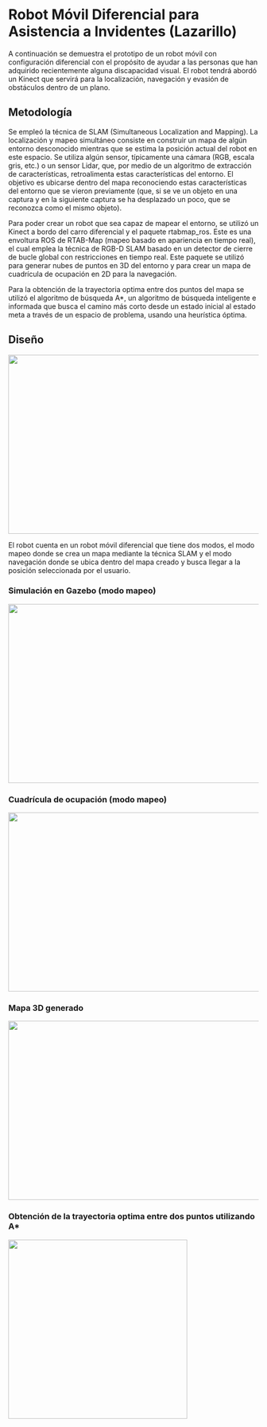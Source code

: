 # Robot Móvil Diferencial para Asistencia a Invidentes (Lazarillo)

A continuación se demuestra el prototipo de un robot móvil con configuración diferencial con el propósito de ayudar a las personas que han adquirido recientemente alguna discapacidad visual. El robot tendrá abordó un Kinect que servirá para la localización, navegación y evasión de obstáculos dentro de un plano.

## Metodología

Se empleó la técnica de SLAM (Simultaneous Localization and Mapping). La localización y mapeo simultáneo consiste en construir un mapa de algún entorno desconocido mientras que se estima la posición actual del robot en este espacio. Se utiliza algún sensor, típicamente una cámara (RGB, escala gris, etc.) o un sensor Lidar, que, por medio de un algoritmo de extracción de características, retroalimenta estas características del entorno. El objetivo es ubicarse dentro del mapa reconociendo estas características del entorno que se vieron previamente (que, si se ve un objeto en una captura y en la siguiente captura se ha desplazado un poco, que se reconozca como el mismo objeto).

Para poder crear un robot que sea capaz de mapear el entorno, se utilizó un Kinect a bordo del carro diferencial y el paquete rtabmap_ros. Este es una envoltura ROS de RTAB-Map (mapeo basado en apariencia en tiempo real), el cual emplea la técnica de RGB-D SLAM basado en un detector de cierre de bucle global con restricciones en tiempo real. Este paquete se utilizó para generar nubes de puntos en 3D del entorno y para crear un mapa de cuadrícula de ocupación en 2D para la navegación. 

Para la obtención de la trayectoria optima entre dos puntos del mapa se utilizó el algoritmo de búsqueda A*, un algoritmo de búsqueda inteligente e informada que busca el camino más corto desde un estado inicial al estado meta a través de un espacio de problema, usando una heurística óptima. 

## Diseño

<img src="https://drive.google.com/uc?export=view&id=1_KlhjTA4BUrHfFv1fwdgCd_1iYuJbekb" width="640" height="360" />

El robot cuenta en un robot móvil diferencial que tiene dos modos, el modo mapeo donde se crea un mapa mediante la técnica SLAM y el modo navegación donde se ubica dentro del mapa creado y busca llegar a la posición seleccionada por el usuario.

### Simulación en Gazebo (modo mapeo)

<img src="https://drive.google.com/uc?export=view&id=1hXCs5A3Ocyo7oBKXdv7mKZAAoW1rCDAl" width="640" height="360" />

### Cuadrícula de ocupación (modo mapeo)

<img src="https://drive.google.com/uc?export=view&id=1PKjJjcd0-zNBVVt_AQ0egya5sH--7h6J" width="640" height="360" />

### Mapa 3D generado
<img src="https://drive.google.com/uc?export=view&id=1n0FqWCFH9X6FIUdiu72r_nKMq-_VlNPu" width="640" height="360" />

### Obtención de la trayectoria optima entre dos puntos utilizando A*
<img src="https://drive.google.com/uc?export=view&id=1rohEKkrAbZTBcTZgwCTLnDiQBos_DEYH" width="360" height="360" />

